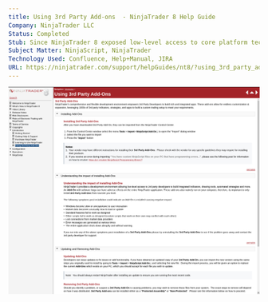 ```yaml
---
title: Using 3rd Party Add-ons  - NinjaTrader 8 Help Guide
Company: NinjaTrader LLC
Status: Completed
Stub: Since NinjaTrader 8 exposed low-level access to core platform technologies, it sometime left a risk for users to install scripts that could introduce instability or insecurity to their platform. This was an informational guide to help make users aware of the risks of installing 3rd party add-ons and how to deal with some of the common issues as a result.
Subject Matter: NinjaScript, NinjaTrader
Technology Used: Confluence, Help+Manual, JIRA
URL: https://ninjatrader.com/support/helpGuides/nt8/?using_3rd_party_add-ons.htm
---
```

![alt text](./img/3rdparty.png)